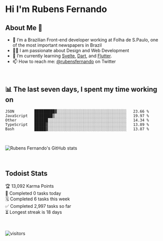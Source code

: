 # Hi I'm Rubens Fernando

## About Me 🚀

- 🌱 I’m a Brazilian Front-end developer working at Folha de S.Paulo, one of the most important newspapers in Brazil
- 👨‍💻 I am passionate about Design and Web Development
- 📖 I’m currently learning [Svelte](https://svelte.dev/), [Dart](https://dart.dev/), and [Flutter](https://flutter.dev/).
- 📫 How to reach me: [@rubensfernando](https://twitter.com/rubensfernando) on Twitter

<br />

## 📊 The last seven days, I spent my time working on

<!--START_SECTION:waka-->
```text
JSON         █████████▓░░░░░░░░░░░░░░░░░░░░░░░░░░░░░░░   23.66 % 
JavaScript   ████████▒░░░░░░░░░░░░░░░░░░░░░░░░░░░░░░░░   19.97 % 
Other        ██████░░░░░░░░░░░░░░░░░░░░░░░░░░░░░░░░░░░   14.34 % 
TypeScript   █████▓░░░░░░░░░░░░░░░░░░░░░░░░░░░░░░░░░░░   13.89 % 
Bash         █████▓░░░░░░░░░░░░░░░░░░░░░░░░░░░░░░░░░░░   13.87 % 
```
<!--END_SECTION:waka-->

<br />

![Rubens Fernando's GitHub stats](https://github-readme-stats.vercel.app/api?username=rubensfernando&show_icons=true&hide_border=true)

<br />

## Todoist Stats

<!-- TODO-IST:START -->
🏆  13,092 Karma Points           
🌸  Completed 0 tasks today           
🗓  Completed 6 tasks this week           
✅  Completed 2,997 tasks so far           
⏳  Longest streak is 18 days
<!-- TODO-IST:END -->

<br>

![visitors](https://visitor-badge.laobi.icu/badge?page_id=rubensfernando.rubensfernando)
